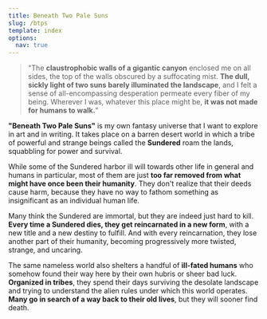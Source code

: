```yaml
---
title: Beneath Two Pale Suns
slug: /btps
template: index
options:
  nav: true
---
```


> "The **claustrophobic walls of a gigantic canyon** enclosed me on all sides, the top of the walls obscured by a suffocating mist. **The dull, sickly light of two suns barely illuminated the landscape**, and I felt a sense of all-encompassing desperation permeate every fiber of my being. Wherever I was, whatever this place might be, **it was not made for humans to walk.**"

**"Beneath Two Pale Suns"** is my own fantasy universe that I want to explore in art and in writing. It takes place on a barren desert world in which a tribe of powerful and strange beings called the **Sundered** roam the lands, squabbling for power and survival.

While some of the Sundered harbor ill will towards other life in general and humans in particular, most of them are just **too far removed from what might have once been their humanity**. They don't realize that their deeds cause harm, because they have no way to fathom something as insignificant as an individual human life.

Many think the Sundered are immortal, but they are indeed just hard to kill. **Every time a Sundered dies, they get reincarnated in a new form**, with a new title and a new destiny to fulfill. And with every reincarnation, they lose another part of their humanity, becoming progressively more twisted, strange, and uncaring.

The same nameless world also shelters a handful of **ill-fated humans** who somehow found their way here by their own hubris or sheer bad luck. **Organized in tribes**, they spend their days surviving the desolate landscape and trying to understand the alien rules under which this world operates. **Many go in search of a way back to their old lives**, but they will sooner find death.